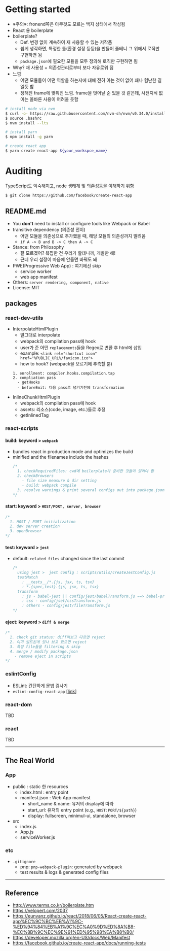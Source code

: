 # Getting started
- ※주의※: fronend쪽은 아무것도 모르는 백지 상태에서 작성됨
- React 용 boilerplate
- boilerplate? 
  - Def. 변경 없이 계속하여 재 사용할 수 있는 저작품
  - 쉽게 생각하면, 특정한 틀(환경 설정 등등)을 만들어 줄테니 그 위에서 로직만 구현하면 됨
  - `package.json`에 필요한 모듈을 모두 정의해 로직만 구현하면 됨
- Why? 재 사용성 + 의존성관리로부터 보다 자유로워 짐
- 느낌
  - 어떤 모듈들이 어떤 역할을 하는지에 대해 전혀 아는 것이 없어 꽤나 험난한 길일듯 함
  - 정해진 frame에 맞춰진 느낌. frame을 벗어날 순 있을 것 같은데, 사전지식 없이는 올바른 사용이 어려울 듯함

``` bash
# install node via nvm
$ curl -o- https://raw.githubusercontent.com/nvm-sh/nvm/v0.34.0/install.sh | bash
$ source .bashrc
$ nvm install --lts

# install yarn
$ npm install -g yarn

# create react app
$ yarn create react-app ${your_workspce_name}
```

# Auditing
TypeScript도 익숙해지고, node 생태계 및 의존성등을 이해하기 위함

``` bash
$ git clone https://github.com/facebook/create-react-app
```

## README.md
- You **don't** need to install or configure tools like Webpack or Babel
- transitive dependency (의존성 전이)
  - 어떤 모듈을 의존성으로 추가했을 때, 해당 모듈의 의존성까지 딸려옴
  - `if A -> B and B -> C then A -> C`
- Stance: from Philosophy
  - 잘 모르겠어? 복잡한 건 우리가 할테니까, 개발만 해!
  - 근데 우리 설정이 마음에 안들면 바꿔도 돼
- PWE(Progressive Web App) : 여기에선 skip
  - service worker
  - web app manifest
- Others: `server rendering, component, native`
- License: MIT

## packages
### react-dev-utils
- InterpolateHtmlPlugin
  - 말그대로 interpolate
  - webpack의 compilation pass에 hook
  - user가 준 어떤 `replacements`들을 Regex로 변환 후 html에 삽입
  - example: `<link rel="shortcut icon" href="%PUBLIC_URL%/favicon.ico">`
  - how to hook? (webpack을 모르기에 추측할 뿐)
  ```
  1. enrollment: compiler.hooks.compilation.tap
  2. compliation pass
    - getHooks
    - beforeEmit: 다음 pass로 넘기기전에 transformation
  ```
- InlineChunkHtmlPlugin
  - webpack의 compilation pass에 hook
  - assets: 리소스(code, image, etc.)들로 추정
  - getInlinedTag
    

### react-scripts
#### build: keyword > `webpack`
- bundles react in production mode and optimizes the build
- minified and the filenames include the hashes
  ``` javascript
  /*
    1. checkRequiredFiles: cwd에 boilerplate가 준비한 것들이 있어야 함
    2. checkBrowsers
      - file size measure & dir setting
      - build: webpack compile
    3. resolve warnings & print several configs out into package.json
  */
  ```

#### start: keyword > `HOST/PORT, server, browser`
  ``` javascript
  /*
    1. HOST / PORT initialization
    2. dev server creation
    3. openBrowser
  */
  ```

#### test: keyword > `jest`
- default: `related files` changed since the last commit
  ``` javascript
  /*
    using jest >  jest config : scripts/utils/createJestConfig.js
    testMatch
      : __tests__/*.{js, jsx, ts, tsx}
      : *.{spec,test}.{js, jsx, ts, tsx}
    transform
      : js - babel-jest || config/jest/babelTransform.js ==> babel-preset-react-app
      : css - config/jset/cssTransform.js
      : others - config/jest/fileTransform.js
  */
  ```
#### eject: keyword > `diff & merge`
  ``` javascript
  /*
    1. check git status: diff떠보고 다르면 reject
    2. 이미 빌드된게 있나 보고 있으면 reject
    3. 특정 file들을 filtering & skip
    4. merge / modify package.json
      - remove eject in scripts
  */
  ```

### eslintConfig
- ESLint: 간단하게 문법 검사기
- `eslint-config-react-app` [[link](https://github.com/facebook/create-react-app/blob/master/packages/eslint-config-react-app/index.js)]

### react-dom
TBD

### react
TBD

---
## The Real World
### App
- public : static 한 resources
  - index.html : entry point
  - manifest.json : Web App manifest
    - short_name & name: 유저의 display에 따라 
    - start_url: 유저의 entry point (e.g., `HOST:PORT/${path}`)
    - display: fullscreen, minimul-ui, standalone, browser
- src
  - index.js
  - App.js
  - serviceWorker.js

### etc
- `.gitignore`
  - pnp: `pnp-webpack-plugin`: generated by webpack
  - test results & logs & generated config files

---
## Reference
- http://www.terms.co.kr/boilerplate.htm
- https://velopert.com/2037
- https://eunvanz.github.io/react/2018/06/05/React-create-react-app%EC%9C%BC%EB%A1%9C-%ED%94%84%EB%A1%9C%EC%A0%9D%ED%8A%B8-%EC%8B%9C%EC%9E%91%ED%95%98%EA%B8%B0/
- https://developer.mozilla.org/en-US/docs/Web/Manifest
- https://facebook.github.io/create-react-app/docs/running-tests